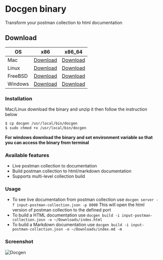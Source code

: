 # Docgen binary

Transform your postman collection to html documentation

## Download

| OS      	| x86                                                                                      	| x86_64                                                                                      	|
|---------	|------------------------------------------------------------------------------------------	|---------------------------------------------------------------------------------------------	|
| Mac     	| [Download](https://github.com/thedevsaddam/docgen-bin/blob/master/v2/mac_x86.zip)     	| [Download](https://github.com/thedevsaddam/docgen-bin/blob/master/v2/mac_x86_64.zip)     	|
| Linux   	| [Download](https://github.com/thedevsaddam/docgen-bin/blob/master/v2/linux_x86.zip)   	| [Download](https://github.com/thedevsaddam/docgen-bin/blob/master/v2/linux_x86_64.zip)   	|
| FreeBSD 	| [Download](https://github.com/thedevsaddam/docgen-bin/blob/master/v2/freebsd_x86.zip) 	| [Download](https://github.com/thedevsaddam/docgen-bin/blob/master/v2/freebsd_x86_64.zip) 	|
| Windows 	| [Download](https://github.com/thedevsaddam/docgen-bin/blob/master/v2/windows_x86.zip) 	| [Download](https://github.com/thedevsaddam/docgen-bin/blob/master/v2/windows_x86_64.zip) 	|


### Installation
Mac/Linux download the binary and unzip it then follow the instruction below
```bash
$ cp docgen /usr/local/bin/docgen
$ sudo chmod +x /usr/local/bin/docgen
```
**For windows download the binary and set environment variable so that you can access the binary from terminal**

### Available features
* Live postman collection to documentation
* Build postman collection to html/markdown documentation
* Supports multi-level collection build

### Usage
* To see live documentation from postman collection use `docgen server -f input-postman-collection.json -p 8000` This will open the html version of postman collection to the defined port
* To build a HTML documentation use `docgen build -i input-postman-collection.josn -o ~/Downloads/index.html`
* To build a Markdown documentation use `docgen build -i input-postman-collection.josn -o ~/Downloads/index.md -m`

### Screenshot
![Docgen](https://raw.githubusercontent.com/thedevsaddam/docgen/v2/screenshot.png)
